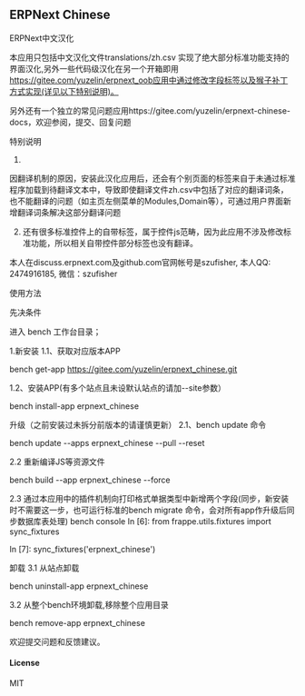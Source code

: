 ## ERPNext Chinese

ERPNext中文汉化

本应用只包括中文汉化文件translations/zh.csv
实现了绝大部分标准功能支持的界面汉化,另外一些代码级汉化在另一个开箱即用 https://gitee.com/yuzelin/erpnext_oob应用中通过修改字段标签以及猴子补丁方式实现(详见以下特别说明)。

另外还有一个独立的常见问题应用https://gitee.com/yuzelin/erpnext-chinese-docs，欢迎参阅，提交、回复问题

特别说明

1.
因翻译机制的原因，安装此汉化应用后，还会有个别页面的标签来自于未通过标准程序加载到待翻译文本中，导致即使翻译文件zh.csv中包括了对应的翻译词条，也不能翻译的问题（如主页左侧菜单的Modules,Domain等），可通过用户界面新增翻译词条解决这部分翻译问题

2. 还有很多标准控件上的自带标签，属于控件js范畴，因为此应用不涉及修改标准功能，所以相关自带控件部分标签也没有翻译。

本人在discuss.erpnext.com及github.com官网帐号是szufisher, 本人QQ: 2474916185, 微信：szufisher

使用方法

先决条件

进入 bench 工作台目录；

1.新安装
1.1、获取对应版本APP

bench get-app https://gitee.com/yuzelin/erpnext_chinese.git

1.2、安装APP(有多个站点且未设默认站点的请加--site参数）

bench install-app erpnext_chinese

升级（之前安装过未拆分前版本的请谨慎更新）
2.1、bench update 命令

bench update --apps erpnext_chinese --pull --reset

2.2 重新编译JS等资源文件

bench build --app erpnext_chinese --force

2.3 通过本应用中的插件机制向打印格式单据类型中新增两个字段(同步，新安装时不需要这一步，也可运行标准的bench migrate
命令，会对所有app作升级后同步数据库表处理)
bench console
In [6]: from frappe.utils.fixtures import sync_fixtures

In [7]: sync_fixtures('erpnext_chinese')

卸载
3.1 从站点卸载

bench uninstall-app erpnext_chinese

3.2 从整个bench环境卸载,移除整个应用目录

bench remove-app erpnext_chinese

欢迎提交问题和反馈建议。

#### License

MIT